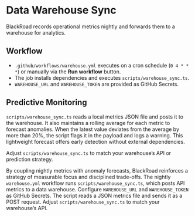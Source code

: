 # Data Warehouse Sync

BlackRoad records operational metrics nightly and forwards them to a warehouse for analytics.

## Workflow

- `.github/workflows/warehouse.yml` executes on a cron schedule (`0 4 * * *`) or manually via the **Run workflow** button.
- The job installs dependencies and executes `scripts/warehouse_sync.ts`.
- `WAREHOUSE_URL` and `WAREHOUSE_TOKEN` are provided as GitHub Secrets.

## Predictive Monitoring

`scripts/warehouse_sync.ts` reads a local metrics JSON file and posts it to the warehouse. It also maintains a rolling average for each metric to forecast anomalies. When the latest value deviates from the average by more than 20%, the script flags it in the payload and logs a warning. This lightweight forecast offers early detection without external dependencies.

Adjust `scripts/warehouse_sync.ts` to match your warehouse’s API or prediction strategy.

By coupling nightly metrics with anomaly forecasts, BlackRoad reinforces a strategy of measurable focus and disciplined trade-offs.
The nightly `warehouse.yml` workflow runs `scripts/warehouse_sync.ts`, which posts API metrics to a data warehouse.  Configure `WAREHOUSE_URL` and `WAREHOUSE_TOKEN` as GitHub Secrets.  The script reads a JSON metrics file and sends it as a POST request.  Adjust `scripts/warehouse_sync.ts` to match your warehouse’s API.
